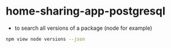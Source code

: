 # home-sharing-app-postgresql
- to search all versions of a package (node for example)
```bash
npm view node versions --json
```